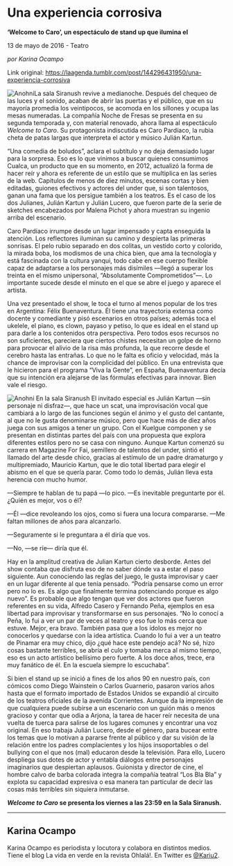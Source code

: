# Una experiencia corrosiva

**‘Welcome to Caro’, un espectáculo de stand up que ilumina el**

13 de mayo de 2016 - Teatro

_por Karina Ocampo_

Link original: https://laagenda.tumblr.com/post/144296431950/una-experiencia-corrosiva

![Anohni](https://64.media.tumblr.com/f959cd3d7637692c0e69e4398c2d0167/tumblr_inline_pjzsrhjZR61t6q87u_500.jpg)La sala Siranush revive a medianoche. Después del chequeo de las luces y el sonido, acaban de abrir las puertas y el público, que en su mayoría promedia los veintipocos, se acomoda en los sillones y ocupa las mesas numeradas. La compañía Noche de Fresas se presenta en su segunda temporada y, con material renovado, ahora llama al espectáculo *Welcome to Caro*. Su protagonista indiscutida es Caro Pardíaco, la rubia cheta de patas largas que interpreta el actor y músico Julián Kartun. 


“Una comedia de boludos”, aclara el subtítulo y no deja demasiado lugar para la sorpresa. Eso es lo que vinimos a buscar quienes consumimos Cualca, un producto que en su momento, en 2012, actualizó la forma de hacer reír y ahora es referente de un estilo que se multiplica en las series de la web. Capitulos de menos de diez minutos, escenas cortas y bien editadas, guiones efectivos y actores del under que, si son talentosos, ganan una fama que los persigue también a los teatros. Es el caso de los dos Julianes, Julián Kartun y Julián Lucero, que fueron parte de la serie de sketches encabezados por Malena Pichot y ahora muestran su ingenio arriba del escenario. 


Caro Pardíaco irrumpe desde un lugar impensado y capta enseguida la atención. Los reflectores iluminan su camino y despierta las primeras sonrisas. El pelo rubio separado en dos colitas, un vestido corto y colorido, la mirada boba, los modismos de una chica bien, que ama la tecnología y está fascinada con la cultura yanqui, todo cabe en ese cuerpo flexible capaz de adaptarse a los personajes más disímiles —llegó a superar los treinta en el mismo unipersonal, “Absolutamente Comprometidos”—. Lo importante sucede desde el minuto en el que se abre el juego y aparece el artista. 


Una vez presentado el show, le toca el turno al menos popular de los tres en Argentina: Félix Buenaventura. Él tiene una trayectoria extensa como docente y comediante y pisó escenarios en otros países; además toca el ukelele, el piano, es clown, payaso y petiso, lo que es ideal en el stand up para darle a los contenidos otra perspectiva. Pero todos esos recursos no son suficientes, pareciera que ciertos chistes necesitan un golpe de horno para provocar el alivio de la risa más profunda, la que recorre desde el cerebro hasta las entrañas. Lo que no le falta es oficio y velocidad, más la chance de improvisar con la complicidad del público. En una entrevista que le hicieron para el programa “Viva la Gente”, en España, Buenaventura decía que su intención era alejarse de las fórmulas efectivas para innovar. Bien vale el riesgo. 


![Anohni](https://64.media.tumblr.com/f959cd3d7637692c0e69e4398c2d0167/tumblr_inline_pjzsrhjZR61t6q87u_500.jpg) En la sala Siranush El invitado especial es Julián Kartun —sin personaje ni disfraz—, que hace un scat, una improvisación vocal que cambiará a lo largo de las funciones según el ánimo y el gusto del cantante, al que no le gusta denominarse músico, pero que hace más de diez años juega con sus amigos a tener un grupo. Con el Kuelgue componen y se presentan en distintas partes del país con una propuesta que explora diferentes estilos pero no se casa con ninguno. Aunque Kartun comenzó su carrera en Magazine For Fai, semillero de talentos del under, sintió el llamado del arte desde chico, gracias al estímulo de un padre dramaturgo y multipremiado, Mauricio Kartun, que le dio total libertad para elegir el abismo en el que se quería parar. Como todo lo demás, Julián lleva esta herencia con mucho humor.   

—Siempre te hablan de tu papá —lo pico. —Es inevitable preguntarte por él. ¿Quién es mejor, vos o él?  

—Él —dice revoleando los ojos, como si fuera una locura compararse. —Me faltan millones de años para alcanzarlo.  

—Seguramente si le preguntara a él diría que vos.  

—No, —se ríe— diría que él. 

Hay en la amplitud creativa de Julian Kartun cierto desborde. Antes del show contaba que disfruta eso de no saber dónde va a estar el paso siguiente. Aun conociendo las reglas del juego, le gusta improvisar y caer en un lugar diferente al que tenía pensado. “Podría pensarse como un error pero no lo es. Es algo que finalmente termina potenciando porque es algo nuevo”. Es probable que algo tengan que ver dos actores que fueron referentes en su vida, Alfredo Casero y Fernando Peña, ejemplos en esa libertad para improvisar y transformarse en sus personajes. “No lo conocí a Peña, lo fui a ver un par de veces al teatro y eso fue lo más cerca que estuve. Mejor, era bravo. También pasa que a los ídolos es mejor no conocerlos y quedarse con la idea artística. Cuando lo fui a ver a un teatro de Pinamar era muy chico, dijo ¿qué hace este pendejo acá? No sé, hizo cosas bastante terribles, se abría el culo y tomaba merca al mismo tiempo, eso es un acto artístico bellísimo pero fuerte. A los doce años, trece, era muy fanático de él. En la escuela siempre lo escuchaba”. 


Si bien el stand up se inició a fines de los años 90 en nuestro país, con cómicos como Diego Wainstein o Carlos Guarnerio, pasaron varios años hasta que el formato importado de Estados Unidos se expandió al circuito de los teatros oficiales de la avenida Corrientes. Aunque da la impresión de que cualquiera puede subirse a un escenario con un guión más o menos gracioso y contar que odia a Arjona, la tarea de hacer reír necesita de una vuelta de tuerca para salirse de los lugares comunes y encontrar una voz original. En eso trabaja Julián Lucero, desde el género, para bucear entre los temas que lo motivan a pararse frente al público y dar su visión de la relación entre los padres complacientes y los hijos insoportables o del bullying con el que nos (mal) educaron desde la televisión. Para ello, Lucero despliega sus dotes de actor y entabla diálogos entre personajes imaginarios que despiertan aplausos. Guionista y director de cine, el hombre calvo de barba colorada integra la compañía teatral “Los Bla Bla” y explota su capacidad expresiva o esa manera tan particular de decir las cosas más terribles sin siquiera inmutarse. 


  
  
  
  
  


***Welcome to Caro* se presenta los viernes a las 23:59 en la Sala Siranush.**



---

 Karina Ocampo
--------------

 Karina Ocampo es periodista y locutora y colabora en distintos medios. Tiene el blog La vida en verde en la revista Ohlalá!. En Twitter es [@Kariu2](https://twitter.com/kariu2). 

